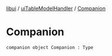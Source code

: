 [libui](../README.md) / [uiTableModelHandler](README.md) / [Companion](-companion.md)

# Companion

`companion object Companion : Type`
